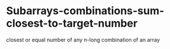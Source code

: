 # Subarrays-combinations-sum-closest-to-target-number
closest or equal number of any n-long combination of an array
